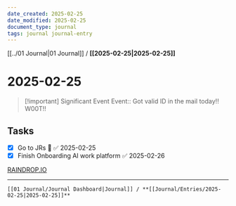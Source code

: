 ```yaml
---
date_created: 2025-02-25
date_modified: 2025-02-25
document_type: journal
tags: journal journal-entry
---
```

[[../01 Journal|01 Journal]] / **[[2025-02-25|2025-02-25]]**
# 2025-02-25

> [!important] Significant Event
> Event:: Got valid ID in the mail today!! W00T!!

## Tasks

- [x] Go to JRs 🔼 ✅ 2025-02-25
- [x] Finish Onboarding AI work platform ✅ 2025-02-26

[RAINDROP.IO](https://raindrop.io) 


---
	[[01 Journal/Journal Dashboard|Journal]] / **[[Journal/Entries/2025-02-25|2025-02-25]]**